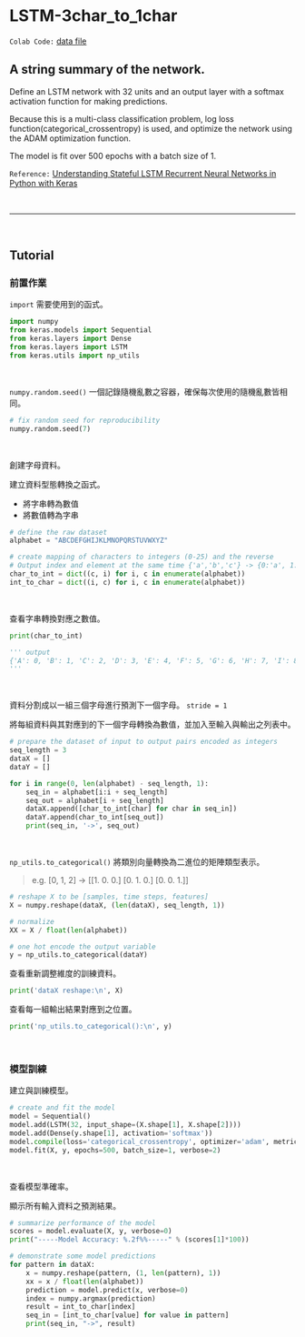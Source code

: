 # LSTM-3char_to_1char

`Colab Code:` [data file](https://colab.research.google.com/drive/11iRgS-N9rwc6UJM1tSxFKoRZQ96skrt-?usp=sharing)

## A string summary of the network.

Define an LSTM network with 32 units and an output layer with a softmax activation function for making predictions.

Because this is a multi-class classification problem, log loss function(categorical_crossentropy) is used, and optimize the network using the ADAM optimization function.

The model is fit over 500 epochs with a batch size of 1.

`Reference:` [Understanding Stateful LSTM Recurrent Neural Networks in Python with Keras](https://machinelearningmastery.com/understanding-stateful-lstm-recurrent-neural-networks-python-keras/)

<br>

<hr>

<br>

## Tutorial

### 前置作業

`import` 需要使用到的函式。

``` python
import numpy  
from keras.models import Sequential  
from keras.layers import Dense  
from keras.layers import LSTM  
from keras.utils import np_utils 
```

<br>

`numpy.random.seed()` 一個記錄隨機亂數之容器，確保每次使用的隨機亂數皆相同。

```python
# fix random seed for reproducibility  
numpy.random.seed(7)
```

<br>

創建字母資料。

建立資料型態轉換之函式。
* 將字串轉為數值
* 將數值轉為字串

```python
# define the raw dataset  
alphabet = "ABCDEFGHIJKLMNOPQRSTUVWXYZ"  

# create mapping of characters to integers (0-25) and the reverse
# Output index and element at the same time {'a','b','c'} -> {0:'a', 1:'b', 2:'c'}
char_to_int = dict((c, i) for i, c in enumerate(alphabet))  
int_to_char = dict((i, c) for i, c in enumerate(alphabet))  
```

<br>

查看字串轉換對應之數值。

```python
print(char_to_int)

''' output
{'A': 0, 'B': 1, 'C': 2, 'D': 3, 'E': 4, 'F': 5, 'G': 6, 'H': 7, 'I': 8, 'J': 9, 'K': 10, 'L': 11, 'M': 12, 'N': 13, 'O': 14, 'P': 15, 'Q': 16, 'R': 17, 'S': 18, 'T': 19, 'U': 20, 'V': 21, 'W': 22, 'X': 23, 'Y': 24, 'Z': 25}
'''
```

<br>

資料分割成以一組三個字母進行預測下一個字母。 `stride = 1`

將每組資料與其對應到的下一個字母轉換為數值，並加入至輸入與輸出之列表中。

```python
# prepare the dataset of input to output pairs encoded as integers 
seq_length = 3  
dataX = []  
dataY = []  

for i in range(0, len(alphabet) - seq_length, 1):  
    seq_in = alphabet[i:i + seq_length]  
    seq_out = alphabet[i + seq_length]  
    dataX.append([char_to_int[char] for char in seq_in])  
    dataY.append(char_to_int[seq_out])  
    print(seq_in, '->', seq_out) 
```

<br>

`np_utils.to_categorical()` 將類別向量轉換為二進位的矩陣類型表示。

> e.g. [0, 1, 2] -> [[1. 0. 0.] [0. 1. 0.] [0. 0. 1.]]

```python
# reshape X to be [samples, time steps, features]  
X = numpy.reshape(dataX, (len(dataX), seq_length, 1))  

# normalize  
XX = X / float(len(alphabet))  

# one hot encode the output variable  
y = np_utils.to_categorical(dataY)  
```

查看重新調整維度的訓練資料。

```python
print('dataX reshape:\n', X)
```

查看每一組輸出結果對應到之位置。

```python
print('np_utils.to_categorical():\n', y)
```

<br>

### 模型訓練

建立與訓練模型。

```python
# create and fit the model  
model = Sequential()  
model.add(LSTM(32, input_shape=(X.shape[1], X.shape[2])))  
model.add(Dense(y.shape[1], activation='softmax'))  
model.compile(loss='categorical_crossentropy', optimizer='adam', metrics=['accuracy'])  
model.fit(X, y, epochs=500, batch_size=1, verbose=2)  
```

<br>

查看模型準確率。

顯示所有輸入資料之預測結果。

```python
# summarize performance of the model  
scores = model.evaluate(X, y, verbose=0)  
print("-----Model Accuracy: %.2f%%-----" % (scores[1]*100))

# demonstrate some model predictions  
for pattern in dataX:  
    x = numpy.reshape(pattern, (1, len(pattern), 1))  
    xx = x / float(len(alphabet))  
    prediction = model.predict(x, verbose=0)  
    index = numpy.argmax(prediction)  
    result = int_to_char[index]  
    seq_in = [int_to_char[value] for value in pattern]  
    print(seq_in, "->", result) 
```